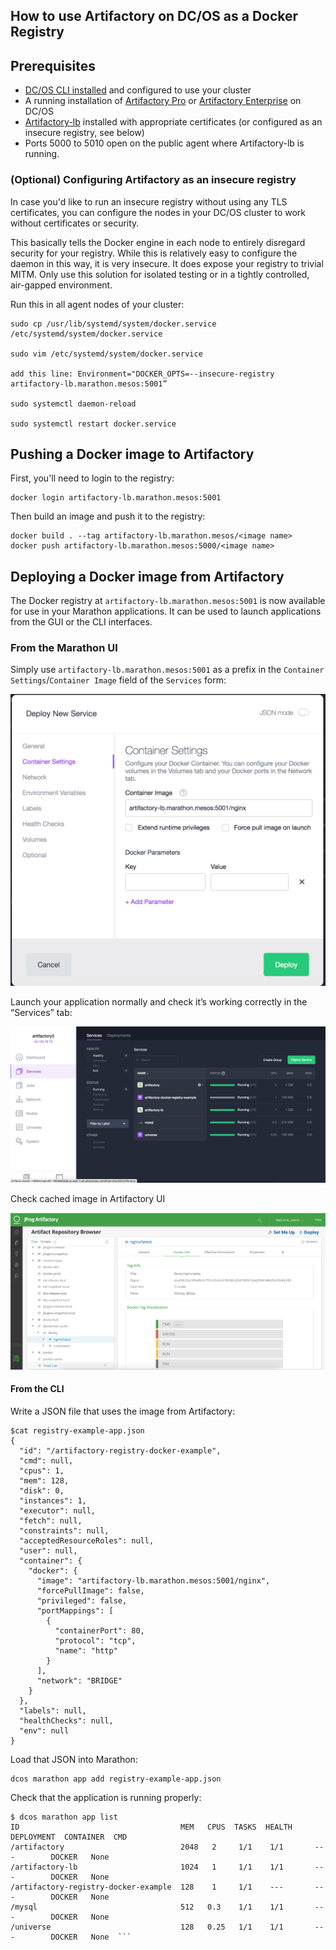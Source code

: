 ## How to use Artifactory on DC/OS as a Docker Registry


## Prerequisites

- [DC/OS CLI installed](https://dcos.io/docs/1.10/usage/cli/install/) and configured to use your cluster
- A running installation of [Artifactory Pro](artifactory-pro.md) or
  [Artifactory Enterprise](artifactory-enterprise.md) on DC/OS
- [Artifactory-lb](artifactory-lb.md) installed with appropriate certificates
  (or configured as an insecure registry, see below)
- Ports 5000 to 5010 open on the public agent where Artifactory-lb is running.

### (Optional) Configuring Artifactory as an insecure registry

In case you'd like to run an insecure registry without using any TLS
certificates, you can configure the nodes in your DC/OS cluster to work without
certificates or security.

This basically tells the Docker engine in each node to entirely disregard
security for your registry. While this is relatively easy to configure the
daemon in this way, it is very insecure. It does expose your registry to trivial
MITM. Only use this solution for isolated testing or in a tightly controlled,
air-gapped environment.

Run this in all agent nodes of your cluster:

```
sudo cp /usr/lib/systemd/system/docker.service /etc/systemd/system/docker.service

sudo vim /etc/systemd/system/docker.service

add this line: Environment="DOCKER_OPTS=--insecure-registry artifactory-lb.marathon.mesos:5001”

sudo systemctl daemon-reload

sudo systemctl restart docker.service
```

## Pushing a Docker image to Artifactory

First, you'll need to login to the registry:

```
docker login artifactory-lb.marathon.mesos:5001
```

Then build an image and push it to the registry:

```
docker build . --tag artifactory-lb.marathon.mesos/<image name>
docker push artifactory-lb.marathon.mesos:5000/<image name>
```

## Deploying a Docker image from Artifactory

The Docker registry at `artifactory-lb.marathon.mesos:5001` is now available for
use in your Marathon applications. It can be used to launch applications from
the GUI or the CLI interfaces.

### From the Marathon UI

Simply use ```artifactory-lb.marathon.mesos:5001``` as a prefix in the
`Container Settings`/`Container Image` field of the `Services` form:

![Usage: From UI](img/usage_from_ui.png)

Launch your application normally and check it’s working correctly in the “Services” tab:

![Usage: Services View](img/usage_services_view.png)

Check cached image in Artifactory UI

![Usage: Cached Image in Artifactory](img/artifactory_cache.png)

#### From the CLI

Write a JSON file that uses the image from Artifactory:

```
$cat registry-example-app.json
{
  "id": "/artifactory-registry-docker-example",
  "cmd": null,
  "cpus": 1,
  "mem": 128,
  "disk": 0,
  "instances": 1,
  "executor": null,
  "fetch": null,
  "constraints": null,
  "acceptedResourceRoles": null,
  "user": null,
  "container": {
    "docker": {
      "image": "artifactory-lb.marathon.mesos:5001/nginx",
      "forcePullImage": false,
      "privileged": false,
      "portMappings": [
        {
          "containerPort": 80,
          "protocol": "tcp",
          "name": "http"
        }
      ],
      "network": "BRIDGE"
    }
  },
  "labels": null,
  "healthChecks": null,
  "env": null
}
```

Load that JSON into Marathon:

```
dcos marathon app add registry-example-app.json
```

Check that the application is running properly:

```
$ dcos marathon app list
ID                                    MEM   CPUS  TASKS  HEALTH  DEPLOYMENT  CONTAINER  CMD   
/artifactory                          2048   2     1/1    1/1       ---        DOCKER   None  
/artifactory-lb                       1024   1     1/1    1/1       ---        DOCKER   None  
/artifactory-registry-docker-example  128    1     1/1    ---       ---        DOCKER   None  
/mysql                                512   0.3    1/1    1/1       ---        DOCKER   None  
/universe                             128   0.25   1/1    1/1       ---        DOCKER   None  ```
```
